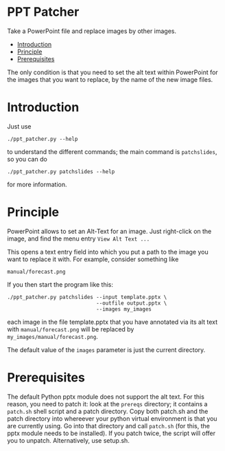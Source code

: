 # PPT Patcher

Take a PowerPoint file and replace images by other images.

- [Introduction](#introduction)
- [Principle](#principle)
- [Prerequisites](#prerequisites)

The only condition is that you need to set the alt text
within PowerPoint for the images that you want to replace,
by the name of the new image files.

# Introduction

Just use

```
./ppt_patcher.py --help
```

to understand the different commands; the main command is
`patchslides`, so you can do

```
./ppt_patcher.py patchslides --help
```

for more information.


# Principle

PowerPoint allows to set an Alt-Text for an image. Just
right-click on the image, and find the menu entry
`View Alt Text ...`

This opens a text entry field into which you put a path
to the image you want to replace it with. For example,
consider something like

```
manual/forecast.png
```

If you then start the program like this:

```
./ppt_patcher.py patchslides --input template.pptx \
                             --outfile output.pptx \
                             --images my_images
```

each image in the file template.pptx that you have
annotated via its alt text with `manual/forecast.png`
will be replaced by `my_images/manual/forecast.png`.

The default value of the `images` parameter is just
the current directory.

# Prerequisites

The default Python pptx module does not support the
alt text. For this reason, you need to patch it:
look at the `prereqs` directory; it contains a
`patch.sh` shell script and a patch directory.
Copy both patch.sh and the patch directory into
whereever your python virtual environment is that
you are currently using. Go into that directory and
call `patch.sh` (for this, the pptx module needs to
be installed). If you patch twice, the script will
offer you to unpatch. Alternatively, use setup.sh.
